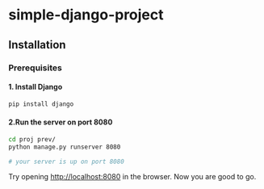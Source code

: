 # simple-django-project
## Installation

### Prerequisites

#### 1. Install Django
```bash
pip install django
```
#### 2.Run the server on port 8080
```bash
cd proj prev/
python manage.py runserver 8080

# your server is up on port 8080
```
Try opening [http://localhost:8080](http://localhost:8080) in the browser.
Now you are good to go.

